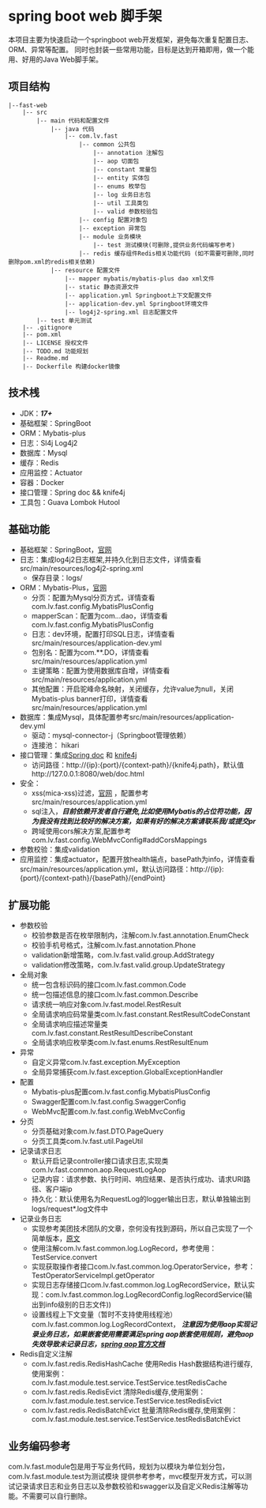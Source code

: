 # spring boot web 脚手架
本项目主要为快速启动一个springboot web开发框架，避免每次重复配置日志、ORM、异常等配置。
同时也封装一些常用功能，目标是达到开箱即用，做一个能用、好用的Java Web脚手架。
## 项目结构
```
|--fast-web  
    |-- src  
        |-- main 代码和配置文件  
            |-- java 代码  
                |-- com.lv.fast  
                    |-- common 公共包
                        |-- annotation 注解包  
                        |-- aop 切面包  
                        |-- constant 常量包  
                        |-- entity 实体包  
                        |-- enums 枚举包
                        |-- log 业务日志包  
                        |-- util 工具类包  
                        |-- valid 参数校验包  
                    |-- config 配置对象包  
                    |-- exception 异常包  
                    |-- module 业务模块
                        |-- test 测试模块(可删除,提供业务代码编写参考)
                    |-- redis 缓存组件Redis相关功能代码 (如不需要可删除,同时删除pom.xml的redis相关依赖)
            |-- resource 配置文件  
                |-- mapper mybatis/mybatis-plus dao xml文件  
                |-- static 静态资源文件  
                |-- application.yml Springboot上下文配置文件  
                |-- application-dev.yml Springboot环境文件  
                |-- log4j2-spring.xml 日志配置文件  
        |-- test 单元测试  
    |-- .gitignore  
    |-- pom.xml
    |-- LICENSE 授权文件
    |-- TODO.md 功能规划  
    |-- Readme.md
    |-- Dockerfile 构建docker镜像
```
## 技术桟
- JDK：***17+***
- 基础框架：SpringBoot
- ORM：Mybatis-plus
- 日志：Sl4j Log4j2
- 数据库：Mysql
- 缓存：Redis
- 应用监控：Actuator
- 容器：Docker
- 接口管理：Spring doc && knife4j
- 工具包：Guava Lombok Hutool
## 基础功能
- 基础框架：SpringBoot，[官网](https://spring.io/projects/spring-boot)
- 日志：集成log4j2日志框架,并持久化到日志文件，详情查看src/main/resources/log4j2-spring.xml
  - 保存目录：logs/
- ORM：Mybatis-Plus，[官网](https://mp.baomidou.com/)
  - 分页：配置为Mysql分页方式，详情查看com.lv.fast.config.MybatisPlusConfig
  - mapperScan：配置为com.*.*.dao，详情查看com.lv.fast.config.MybatisPlusConfig
  - 日志：dev环境，配置打印SQL日志，详情查看src/main/resources/application-dev.yml
  - 包别名：配置为com.**.DO，详情查看src/main/resources/application.yml
  - 主键策略：配置为使用数据库自增，详情查看src/main/resources/application.yml
  - 其他配置：开启驼峰命名映射，关闭缓存，允许value为null，关闭Mybatis-plus banner打印，详情查看src/main/resources/application.yml
- 数据库：集成Mysql，具体配置参考src/main/resources/application-dev.yml
  - 驱动：mysql-connector-j（Springboot管理依赖）
  - 连接池： hikari
- 接口管理：集成[Spring doc](https://springdoc.org/#properties) 和 [knife4j](https://doc.xiaominfo.com/)
  - 访问路径：http://{ip}:{port}/{context-path}/{knife4j.path}，默认值http://127.0.0.1:8080/web/doc.html
- 安全：
  - xss(mica-xss)过滤，[官网](https://gitee.com/596392912/mica/tree/master/mica-xss) ，配置参考src/main/resources/application.yml
  - sql注入，***目前依赖开发者自行避免,比如使用Mybatis的占位符功能，因为我没有找到比较好的解决方案，如果有好的解决方案请联系我/或提交pr***
  - 跨域使用cors解决方案,配置参考com.lv.fast.config.WebMvcConfig#addCorsMappings
- 参数校验：集成validation
- 应用监控：集成actuator，配置开放health端点，basePath为info，详情查看src/main/resources/application.yml，默认访问路径：http://{ip}:{port}/{context-path}/{basePath}/{endPoint}
## 扩展功能
  - 参数校验
    - 校验参数是否在枚举限制内，注解com.lv.fast.annotation.EnumCheck
    - 校验手机号格式，注解com.lv.fast.annotation.Phone
    - validation新增策略，com.lv.fast.valid.group.AddStrategy
    - validation修改策略，com.lv.fast.valid.group.UpdateStrategy
  - 全局对象
    - 统一包含标识码的接口com.lv.fast.common.Code
    - 统一包描述信息的接口com.lv.fast.common.Describe
    - 请求统一响应对象com.lv.fast.model.RestResult
    - 全局请求响应码常量类com.lv.fast.constant.RestResultCodeConstant
    - 全局请求响应描述常量类com.lv.fast.constant.RestResultDescribeConstant
    - 全局请求响应枚举类com.lv.fast.enums.RestResultEnum
  - 异常
    - 自定义异常com.lv.fast.exception.MyException
    - 全局异常捕获com.lv.fast.exception.GlobalExceptionHandler
  - 配置
    - Mybatis-plus配置com.lv.fast.config.MybatisPlusConfig
    - Swagger配置com.lv.fast.config.SwaggerConfig
    - WebMvc配置com.lv.fast.config.WebMvcConfig
  - 分页
    - 分页基础对象com.lv.fast.DTO.PageQuery
    - 分页工具类com.lv.fast.util.PageUtil
  - 记录请求日志
    - 默认开启记录controller接口请求日志,实现类com.lv.fast.common.aop.RequestLogAop
    - 记录内容：请求参数、执行时间、响应结果、是否执行成功、请求URI路径、客户端ip
    - 持久化：默认使用名为RequestLog的logger输出日志，默认单独输出到logs/request*.log文件中
  - 记录业务日志
    - 实现参考美团技术团队的文章，奈何没有找到源码，所以自己实现了一个简单版本，[原文](https://mp.weixin.qq.com/s/JC51S_bI02npm4CE5NEEow)
    - 使用注解com.lv.fast.common.log.LogRecord，参考使用：TestService.convert
    - 实现获取操作者接口com.lv.fast.common.log.OperatorService，参考：TestOperatorServiceImpl.getOperator
    - 实现日志存储接口com.lv.fast.common.log.LogRecordService，默认实现：com.lv.fast.common.log.LogRecordConfig.logRecordService(输出到info级别的日志文件))
    - 设置线程上下文变量（暂时不支持使用线程池）com.lv.fast.common.log.LogRecordContext，
      ***注意因为使用aop实现记录业务日志，如果嵌套使用需要满足spring aop嵌套使用规则，避免aop失效导致未记录日志，[spring aop官方文档](https://docs.spring.io/spring-framework/docs/current/reference/html/core.html#aop)***
  - Redis自定义注解
    - com.lv.fast.redis.RedisHashCache 使用Redis Hash数据结构进行缓存,使用案例：com.lv.fast.module.test.service.TestService.testRedisCache
    - com.lv.fast.redis.RedisEvict 清除Redis缓存,使用案例：com.lv.fast.module.test.service.TestService.testRedisEvict
    - com.lv.fast.redis.RedisBatchEvict 批量清除Redis缓存,使用案例：com.lv.fast.module.test.service.TestService.testRedisBatchEvict
## 业务编码参考
com.lv.fast.module包是用于写业务代码，规划为以模块为单位划分包，com.lv.fast.module.test为测试模块
提供参考参考，mvc模型开发方式，可以测试记录请求日志和业务日志以及参数校验和swagger以及自定义Redis注解等功能。不需要可以自行删除。